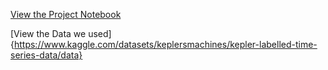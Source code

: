 [View the Project Notebook](./ProjectSubmission.ipynb)

[View the Data we used]{https://www.kaggle.com/datasets/keplersmachines/kepler-labelled-time-series-data/data}

